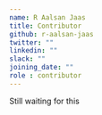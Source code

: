 ```yaml
---
name: R Aalsan Jaas
title: Contributor
github: r-aalsan-jaas
twitter: ""
linkedin: ""
slack: ""
joining_date: ""
role : contributor
---
```


Still waiting for this
